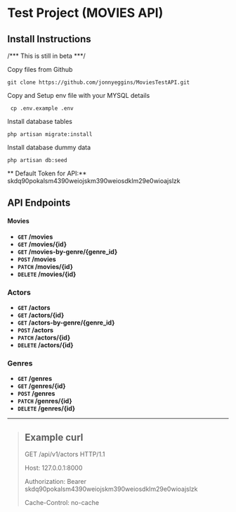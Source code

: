 # Test Project (MOVIES API)
	
## Install Instructions

/*** This is still in beta ***/
	

Copy files from Github

```git clone https://github.com/jonnyeggins/MoviesTestAPI.git```

Copy and Setup env file with your MYSQL details

``` cp .env.example .env```

Install database tables 

```php artisan migrate:install```

Install database dummy data

```php artisan db:seed```


** Default Token for API:** 	skdq90pokalsm4390weiojskm390weiosdklm29e0wioajslzk



## API Endpoints ##
#### Movies

- **`GET` /movies**
- **`GET` /movies/{id}**
- **`GET` /movies-by-genre/{genre_id}**
- **`POST` /movies**   
- **`PATCH` /movies/{id}**   
- **`DELETE` /movies/{id}**
   
### Actors 	
- **`GET` /actors**
- **`GET` /actors/{id}**
- **`GET` /actors-by-genre/{genre_id}**
- **`POST` /actors**
- **`PATCH` /actors/{id}**
- **`DELETE` /actors/{id}**

### Genres

- **`GET` /genres**
- **`GET` /genres/{id}**
- **`POST` /genres**
- **`PATCH` /genres/{id}**
- **`DELETE` /genres/{id}**


----------------------

> ## Example curl
>
> GET /api/v1/actors HTTP/1.1
>
>Host: 127.0.0.1:8000
>
>Authorization: Bearer skdq90pokalsm4390weiojskm390weiosdklm29e0wioajslzk
>
>Cache-Control: no-cache